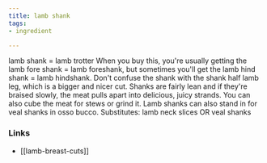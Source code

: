 ```yaml
---
title: lamb shank
tags:
- ingredient

---
```

lamb shank = lamb trotter When you buy this, you're usually getting the lamb fore shank = lamb foreshank, but sometimes you'll get the lamb hind shank = lamb hindshank. Don't confuse the shank with the shank half lamb leg, which is a bigger and nicer cut. Shanks are fairly lean and if they're braised slowly, the meat pulls apart into delicious, juicy strands. You can also cube the meat for stews or grind it. Lamb shanks can also stand in for veal shanks in osso bucco. Substitutes: lamb neck slices OR veal shanks

### Links

* [[lamb-breast-cuts]]
